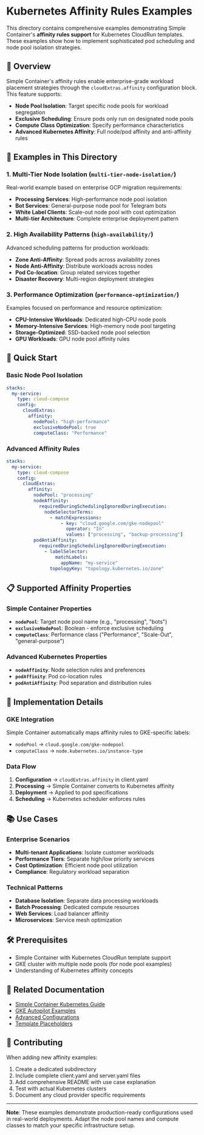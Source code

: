 # Kubernetes Affinity Rules Examples

This directory contains comprehensive examples demonstrating Simple Container's **affinity rules support** for Kubernetes CloudRun templates. These examples show how to implement sophisticated pod scheduling and node pool isolation strategies.

## 🎯 **Overview**

Simple Container's affinity rules enable enterprise-grade workload placement strategies through the `cloudExtras.affinity` configuration block. This feature supports:

- **Node Pool Isolation**: Target specific node pools for workload segregation
- **Exclusive Scheduling**: Ensure pods only run on designated node pools  
- **Compute Class Optimization**: Specify performance characteristics
- **Advanced Kubernetes Affinity**: Full node/pod affinity and anti-affinity rules

## 📁 **Examples in This Directory**

### **1. Multi-Tier Node Isolation (`multi-tier-node-isolation/`)**
Real-world example based on enterprise GCP migration requirements:
- **Processing Services**: High-performance node pool isolation
- **Bot Services**: General-purpose node pool for Telegram bots
- **White Label Clients**: Scale-out node pool with cost optimization
- **Multi-tier Architecture**: Complete enterprise deployment pattern

### **2. High Availability Patterns (`high-availability/`)**
Advanced scheduling patterns for production workloads:
- **Zone Anti-Affinity**: Spread pods across availability zones
- **Node Anti-Affinity**: Distribute workloads across nodes
- **Pod Co-location**: Group related services together
- **Disaster Recovery**: Multi-region deployment strategies

### **3. Performance Optimization (`performance-optimization/`)**
Examples focused on performance and resource optimization:
- **CPU-Intensive Workloads**: Dedicated high-CPU node pools
- **Memory-Intensive Services**: High-memory node pool targeting
- **Storage-Optimized**: SSD-backed node pool selection
- **GPU Workloads**: GPU node pool affinity rules

## 🚀 **Quick Start**

### **Basic Node Pool Isolation**
```yaml
stacks:
  my-service:
    type: cloud-compose
    config:
      cloudExtras:
        affinity:
          nodePool: "high-performance"
          exclusiveNodePool: true
          computeClass: "Performance"
```

### **Advanced Affinity Rules**
```yaml
stacks:
  my-service:
    type: cloud-compose
    config:
      cloudExtras:
        affinity:
          nodePool: "processing"
          nodeAffinity:
            requiredDuringSchedulingIgnoredDuringExecution:
              nodeSelectorTerms:
                - matchExpressions:
                    - key: "cloud.google.com/gke-nodepool"
                      operator: "In"
                      values: ["processing", "backup-processing"]
          podAntiAffinity:
            requiredDuringSchedulingIgnoredDuringExecution:
              - labelSelector:
                  matchLabels:
                    appName: "my-service"
                topologyKey: "topology.kubernetes.io/zone"
```

## 📋 **Supported Affinity Properties**

### **Simple Container Properties**
- **`nodePool`**: Target node pool name (e.g., "processing", "bots")
- **`exclusiveNodePool`**: Boolean - enforce exclusive scheduling
- **`computeClass`**: Performance class ("Performance", "Scale-Out", "general-purpose")

### **Advanced Kubernetes Properties**
- **`nodeAffinity`**: Node selection rules and preferences
- **`podAffinity`**: Pod co-location rules
- **`podAntiAffinity`**: Pod separation and distribution rules

## 🔧 **Implementation Details**

### **GKE Integration**
Simple Container automatically maps affinity rules to GKE-specific labels:
- `nodePool` → `cloud.google.com/gke-nodepool`
- `computeClass` → `node.kubernetes.io/instance-type`

### **Data Flow**
1. **Configuration** → `cloudExtras.affinity` in client.yaml
2. **Processing** → Simple Container converts to Kubernetes affinity
3. **Deployment** → Applied to pod specifications
4. **Scheduling** → Kubernetes scheduler enforces rules

## 📚 **Use Cases**

### **Enterprise Scenarios**
- **Multi-tenant Applications**: Isolate customer workloads
- **Performance Tiers**: Separate high/low priority services
- **Cost Optimization**: Efficient node pool utilization
- **Compliance**: Regulatory workload separation

### **Technical Patterns**
- **Database Isolation**: Separate data processing workloads
- **Batch Processing**: Dedicated compute resources
- **Web Services**: Load balancer affinity
- **Microservices**: Service mesh optimization

## 🛠 **Prerequisites**

- Simple Container with Kubernetes CloudRun template support
- GKE cluster with multiple node pools (for node pool examples)
- Understanding of Kubernetes affinity concepts

## 🔗 **Related Documentation**

- [Simple Container Kubernetes Guide](../../guides/kubernetes-native/)
- [GKE Autopilot Examples](../gke-autopilot/)
- [Advanced Configurations](../advanced-configs/)
- [Template Placeholders](../../concepts/template-placeholders/)

## 📝 **Contributing**

When adding new affinity examples:
1. Create a dedicated subdirectory
2. Include complete client.yaml and server.yaml files
3. Add comprehensive README with use case explanation
4. Test with actual Kubernetes clusters
5. Document any cloud provider specific requirements

---

**Note**: These examples demonstrate production-ready configurations used in real-world deployments. Adapt the node pool names and compute classes to match your specific infrastructure setup.
